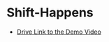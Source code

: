 # Shift-Happens

* [Drive Link to the Demo Video](https://drive.google.com/drive/folders/1RXq8oryKKaLcGCQ4JhrfiwkNc39GcMmD?usp=sharing)


